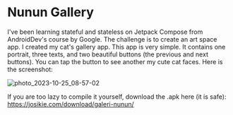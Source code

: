 # Nunun Gallery

I've been learning stateful and stateless on Jetpack Compose from AndroidDev's course by Google. The challenge is to create an art space app. I created my cat's gallery app.
This app is very simple. It contains one portrait, three texts, and two beautiful buttons (the previous and next buttons). You can tap the button to see another my cute cat faces.
Here is the screenshot:

![photo_2023-10-25_08-57-02](https://github.com/josikie/NununGallery/assets/54074780/08c1cecc-c50b-4636-9118-8f58f5bc11c7)

If you are too lazy to compile it yourself, download the .apk here (it is safe): https://josikie.com/download/galeri-nunun/
